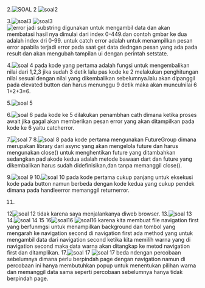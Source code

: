 2.![SOAL 2](image.png)
![soal2](image-1.png)

3.![soal3](image-2.png)
![soal3](image-3.png)\
![error](image-5.png)
jadi substring digunakan untuk mengambil data dan akan membatasi hasil nya dimulai dari index 0-449.dan contoh gmbar ke dua adalah index dri 0-99.
untuk catch error adalah untuk menampilkan pesan error apabila terjadi error pada saat get data dedngan pesan  yang ada pada result dan akan mengubah tampilan ui dengan  perintah setstate.

4.![soal 4](image-4.png)
pada kode yang pertama adalah fungsi untuk mengembalikan nilai dari 1,2,3 jika sudah 3 detik
lalu pas kode ke 2 melakukan penghitungan nilai sesuai dengan nilai yang dikembalikan sebelumnya.lalu akan dipanggil pada elevated button dan harus menunggu 9 detik maka akan munculnilai 6 1+2+3=6.

5.![soal 5](image-6.png)

6.![soal 6](image-7.png)
pada kode ke 5 dilakukan penambhan cath dimana ketika proses await jika gagal akan memberikan pesan error yang akan ditampilkan pada kode ke 6 yaitu catcherror.

7.![soal 7](image-8.png)
8.![soal 8](image-9.png)
pada kode pertama mengunakan FutureGroup dimana merupakan library dari async yang akan mengelola future dan harus mengunakan close() untuk menghentikan future yang ditambahkan
sedangkan pad akode kedua adalah metode bawaan dart dan future yang dikembalikan harus sudah didefinisikan,dan tanpa memanggil close().

9.![soal 9](image-10.png)
10.![soal 10](image-11.png)
pada kode pertama cukup panjang untuk eksekusi kode pada button namun berbeda dengan kode kedua yang cukup pendek dimana pada handleerror memanggil returnerror.

11.
12![soal 12](image-12.png)
tidak karena saya menjalankanya diweb browser.
13.![soal 13](image-13.png)
14.![soal 14](image-14.png)
15
16![soal16](image-15.png)
![soal16](image-16.png)
karena kita membuat file navigation first yang berfunmgsi untuk menampilkan background dan tombol yang mengarah ke navigation second di navigation first ada method yang untuk mengambil data dari navigation second ketika kita memilih warna yang di navigation second maka data warna akan ditangkap ke metod navigation first dan ditamplikan.
17.![soal 17](image-17.png)
![soal 17](image-18.png)
beda ndengan percobaan sebelumnya dimana perlu berpindah page dengan navigation namun di percobaan ini hanya membutuhkan popup untuk menentukan pilihan warna dan memanggil data sama seperti percobaan sebelumnya hanya tidak berpindah page.